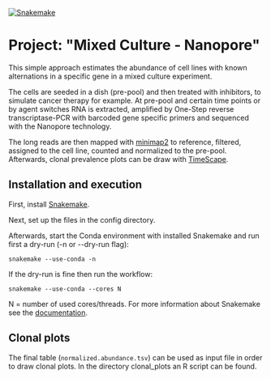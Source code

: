 [![Snakemake](https://img.shields.io/badge/snakemake-≥7.12.1-brightgreen.svg)](https://snakemake.github.io)

# Project: "Mixed Culture - Nanopore"

This simple approach estimates the abundance of cell lines with known alternations in a specific gene in a mixed culture experiment. 

The cells are seeded in a dish (pre-pool) and then treated with inhibitors, to simulate cancer therapy for example. 
At pre-pool and certain time points or by agent switches RNA is extracted, amplified by One-Step reverse transcriptase-PCR with barcoded gene specific primers and sequenced with the Nanopore technology.

The long reads are then mapped with [minimap2](https://lh3.github.io/minimap2/minimap2.html) to reference, filtered, assigned to the cell line, counted and normalized to the pre-pool. Afterwards, clonal prevalence plots can be draw with [TimeScape](https://bioconductor.org/packages/release/bioc/vignettes/timescape/inst/doc/timescape_vignette.html). 


## Installation and execution

First, install [Snakemake](https://snakemake.readthedocs.io/en/stable/getting_started/installation.html).

Next, set up the files in the config directory.

Afterwards, start the Conda environment with installed Snakemake and run first a dry-run (-n or --dry-run flag):

    snakemake --use-conda -n

If the dry-run is fine then run the workflow:

    snakemake --use-conda --cores N

N = number of used cores/threads. For more information about Snakemake see the [documentation](https://snakemake.readthedocs.io/en/stable/).


## Clonal plots
The final table (`normalized.abundance.tsv`) can be used as input file in order to draw clonal plots. 
In the directory clonal_plots an R script can be found. 